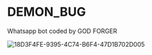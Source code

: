 # DEMON_BUG
Whatsapp bot coded by GOD FORGER

![18D3F4FE-9395-4C74-B6F4-47D1B702D005](https://github.com/user-attachments/assets/bb68b5ae-b4da-40c6-a50b-3552ac4d15b7)

